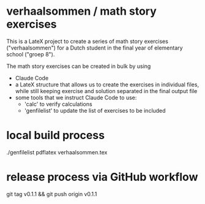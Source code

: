 # verhaalsommen / math story exercises

This is a LateX project to create a series of math story exercises ("verhaalsommen")
for a Dutch student in the final year of elementary school ("groep 8").

The math story exercises can be created in bulk by using
- Claude Code
- a LateX structure that allows us to create the exercises in individual files, while
  still keeping exercise and solution separated in the final output file
- some tools that we instruct Claude Code to use:
  - 'calc' to verify calculations
  - 'genfilelist' to update the list of exercises to be included

# local build process

./genfilelist
pdflatex verhaalsommen.tex

# release process via GitHub workflow

git tag v0.1.1 && git push origin v0.1.1